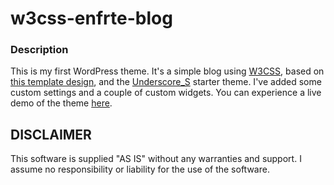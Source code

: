 # w3css-enfrte-blog

### Description

This is my first WordPress theme. It's a simple blog using [W3CSS](https://www.w3schools.com/w3css/), based on [this template design](https://www.w3schools.com/w3css/tryw3css_templates_blog.htm), and the [Underscore_S](http://underscores.me/) starter theme. I've added some custom settings and a couple of custom widgets. You can experience a live demo of the theme [here](http://codinginthecold.byethost5.com/demos/bllt/).

## DISCLAIMER

This software is supplied "AS IS" without any warranties and support. I assume no responsibility or liability for the use of the software.
